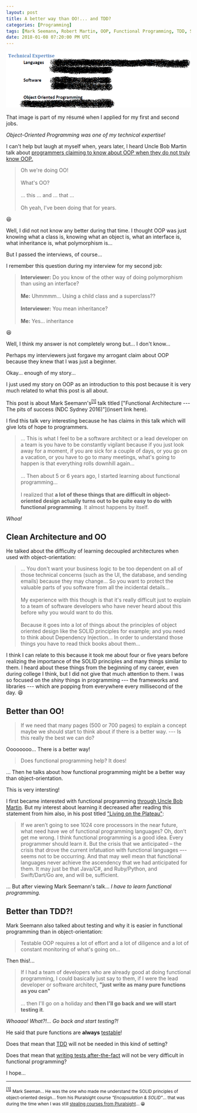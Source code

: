 ```yaml
---
layout: post
title: A better way than OO!... and TDD?
categories: [Programming]
tags: [Mark Seemann, Robert Martin, OOP, Functional Programming, TDD, SOLID]
date: 2018-01-08 07:20:00 PM UTC
---
```


<!-- January 9, 2018 3:20:00 AM Philippine Time -->


![old-resume-technical-expertise-oo.png](/images/2018/old-resume-technical-expertise-oo.png)

That image is part of my r&eacute;sum&eacute; when I applied for my first and second jobs.

_Object-Oriented Programming was one of my technical expertise!_

I can't help but laugh at myself when, years later, I heard Uncle Bob Martin talk about [programmers claiming to know about OOP when they do not truly know OOP.](https://youtu.be/Nsjsiz2A9mg?t=34m5s)

<!--more-->


> Oh we're doing OO!
<br /><br />
> What's OO?
<br /><br />
> ... this ... and ... that ... 
<br /><br />
> Oh yeah, I've been doing that for years.

:laughing:


Well, I did not not know any better during that time. I thought OOP was just knowing what a class is, knowing what an object is, what an interface is, what inheritance is, what polymorphism is...

But I passed the interviews, of course...

I remember this question during my interview for my second job:

> **Interviewer:** Do you know of the other way of doing polymorphism than using an interface?
<br /><br />
> **Me:** Uhmmmm... Using a child class and a superclass??
<br /><br />
> **Interviewer:** You mean inheritance?
<br /><br />
> **Me:** Yes... inheritance

:laughing:

Well, I think my answer is not completely wrong but... I don't know...

Perhaps my interviewers just forgave my arrogant claim about OOP because they knew that I was just a beginner.

Okay... enough of my story...

I just used my story on OOP as an introduction to this post because it is very much related to what this post is all about.


This post is about Mark Seemann's<sup id="footnote-indicator-1">[[1]](#footnote-1)</sup> talk titled ["Functional Architecture --- The pits of success (NDC Sydney 2016)"](insert link here).

I find this talk very interesting because he has claims in this talk which will give lots of hope to programmers.

> ... This is what I feel to be a software architect or a lead developer on a team is you have to be constantly vigilant because if you just look away for a moment, if you are sick for a couple of days, or you go on a vacation, or you have to go to many meetings, what's going to happen is that everything rolls downhill again...
<br /><br />
> ... Then about 5 or 6 years ago, I started learning about functional programming...
<br /><br />
> I realized that **a lot of these things that are difficult in object-oriented design actually turns out to be quite easy to do with functional programming**. It almost happens by itself.

_Whoa!_

## Clean Architecture and OO

He talked about the difficulty of learning decoupled architectures when used with object-orientation:

> ... You don't want your business logic to be too dependent on all of those technical concerns (such as the UI, the database, and sending emails) because they may change...
So you want to protect the valuable parts of you software from all the incidental details...
<br /><br />
My experience with this though is that it's really difficult just to explain to a team of software developers who have never heard about this before why you would want to do this.
<br /><br />
Because it goes into a lot of things about the principles of object oriented design like the SOLID principles for example; and you need to think about Dependency Injection... In order to understand those things you have to read thick books about them...


I think I can relate to this because it took me about four or five years before realizing the importance of the SOLID principles and many things similar to them. I heard about these things from the beginning of my career, even during college I think, but I did not give that much attention to them. I was so focused on the _shiny_ things in programming --- the frameworks and libraries --- which are popping from everywhere every millisecond of the day. :laughing:

## Better than OO!

> If we need that many pages (500 or 700 pages) to explain a concept maybe we should start to think about if there is a better way. --- Is this really the best we can do?

Oooooooo... There is a better way!

> Does functional programming help? It does!

... Then he talks about how functional programming might be a better way than object-orientation.

This is very intersting!

I first became interested with functional programming [through Uncle Bob Martin](http://blog.cleancoder.com/uncle-bob/2012/08/24/functional-programming-for-the-object-oriented-programmer.html). But my interest about learning it decreased after reading this statement from him also, in his post titled ["Living on the Plateau"](http://blog.cleancoder.com/uncle-bob/2017/11/18/OnThePlateau.html):

> If we aren’t going to see 1024 core processors in the near future, what need have we of functional programming languages? Oh, don’t get me wrong. I think functional programming is a good idea. Every programmer should learn it. But the crisis that we anticipated – the crisis that drove the current infatuation with functional languages –-- seems not to be occurring. And that may well mean that functional languages never achieve the ascendency that we had anticipated for them. It may just be that Java/C#, and Ruby/Python, and Swift/Dart/Go are, and will be, sufficient.



... But after viewing Mark Seemann's talk... _I have to learn functional programming._
<!-- 
The only thing I know today about functional programming is that the use of assignment is discouraged and that it uses lots of recursion. People also talk about this _monad_ thing, which even Scott Hanselman find hard to understand, as he said in a facebook post a few months ago.
 -->


## Better than TDD?!

Mark Seemann also talked about testing and why it is easier in functional programming than in object-orientation:

> Testable OOP requires a lot of effort and a lot of diligence and a lot of constant monitoring of what's going on...

Then this!...

> If I had a team of developers who are already good at doing functional programming, I could basically just say to them, if I were the lead developer or software architect, **"just write as many pure functions as you can"**
<br /><br />
> ... then I'll go on a holiday and **then I'll go back and we will start testing it**.

_Whoaaa! What?!... Go back and start testing?!_

He said that pure functions are **always** [testable](/2017/12/19/tdd-and-teaching-design-without-a-teacher)!

Does that mean that [TDD](/memorabilia/quotes/tdd/) will not be needed in this kind of setting?

Does that mean that [writing tests after-the-fact](/memorabilia/videos/expecting-professionalism-by-uncle-bob-martin/#testing-legacy-code) will not be very difficult in functional programming?

I hope...



----------

<sup id="footnote-1">[[1]](#footnote-indicator-1)</sup> 
<small>Mark Seeman... He was the one who made me understand the SOLID principles of object-oriented design... from his Pluralsight course _"Encapsulation & SOLID"_... that was during the time when I was still [stealing courses from Pluralsight](/2017/03/27/why-I-started-buying-physical-books)... :grin: </small>